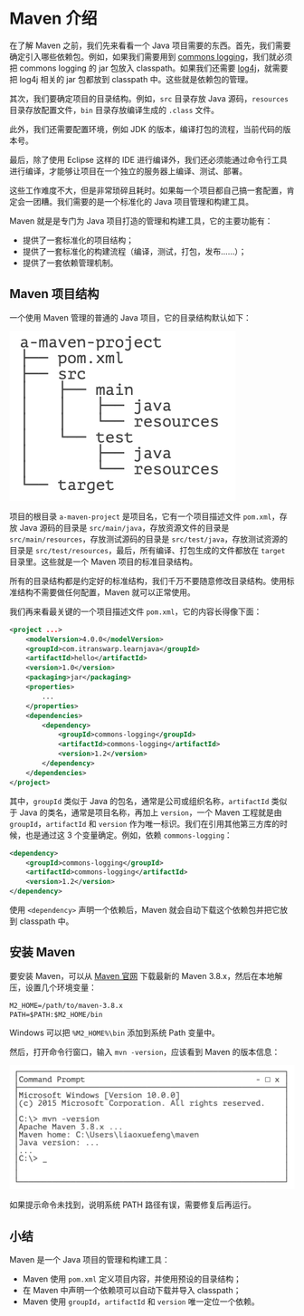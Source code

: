 # **Maven 介绍**


在了解 Maven 之前，我们先来看看一个 Java 项目需要的东西。首先，我们需要确定引入哪些依赖包。例如，如果我们需要用到 [commons logging](https://commons.apache.org/proper/commons-logging/)，我们就必须把 commons logging 的 jar 包放入 classpath。如果我们还需要 [log4j](https://logging.apache.org/log4j/)，就需要把 log4j 相关的 jar 包都放到 classpath 中。这些就是依赖包的管理。

其次，我们要确定项目的目录结构。例如，`src` 目录存放 Java 源码，`resources` 目录存放配置文件，`bin` 目录存放编译生成的 `.class` 文件。

此外，我们还需要配置环境，例如 JDK 的版本，编译打包的流程，当前代码的版本号。

最后，除了使用 Eclipse 这样的 IDE 进行编译外，我们还必须能通过命令行工具进行编译，才能够让项目在一个独立的服务器上编译、测试、部署。

这些工作难度不大，但是非常琐碎且耗时。如果每一个项目都自己搞一套配置，肯定会一团糟。我们需要的是一个标准化的 Java 项目管理和构建工具。

Maven 就是是专门为 Java 项目打造的管理和构建工具，它的主要功能有：

- 提供了一套标准化的项目结构；
- 提供了一套标准化的构建流程（编译，测试，打包，发布……）；
- 提供了一套依赖管理机制。

## Maven 项目结构

一个使用 Maven 管理的普通的 Java 项目，它的目录结构默认如下：

![image-20231130102253201](assets/image-20231130102253201.png)

项目的根目录 `a-maven-project` 是项目名，它有一个项目描述文件 `pom.xml`，存放 Java 源码的目录是 `src/main/java`，存放资源文件的目录是 `src/main/resources`，存放测试源码的目录是 `src/test/java`，存放测试资源的目录是 `src/test/resources`，最后，所有编译、打包生成的文件都放在 `target` 目录里。这些就是一个 Maven 项目的标准目录结构。

所有的目录结构都是约定好的标准结构，我们千万不要随意修改目录结构。使用标准结构不需要做任何配置，Maven 就可以正常使用。

我们再来看最关键的一个项目描述文件 `pom.xml`，它的内容长得像下面：

```xml
<project ...>
	<modelVersion>4.0.0</modelVersion>
	<groupId>com.itranswarp.learnjava</groupId>
	<artifactId>hello</artifactId>
	<version>1.0</version>
	<packaging>jar</packaging>
	<properties>
        ...
	</properties>
	<dependencies>
        <dependency>
            <groupId>commons-logging</groupId>
            <artifactId>commons-logging</artifactId>
            <version>1.2</version>
        </dependency>
	</dependencies>
</project>
```

其中，`groupId` 类似于 Java 的包名，通常是公司或组织名称，`artifactId` 类似于 Java 的类名，通常是项目名称，再加上 `version`，一个 Maven 工程就是由 `groupId`，`artifactId` 和 `version` 作为唯一标识。我们在引用其他第三方库的时候，也是通过这 3 个变量确定。例如，依赖 `commons-logging`：

```xml
<dependency>
    <groupId>commons-logging</groupId>
    <artifactId>commons-logging</artifactId>
    <version>1.2</version>
</dependency>
```

使用 `<dependency>` 声明一个依赖后，Maven 就会自动下载这个依赖包并把它放到 classpath 中。

## 安装 Maven

要安装 Maven，可以从 [Maven 官网](https://maven.apache.org/) 下载最新的 Maven 3.8.x，然后在本地解压，设置几个环境变量：

```
M2_HOME=/path/to/maven-3.8.x
PATH=$PATH:$M2_HOME/bin
```

Windows 可以把 `%M2_HOME%\bin` 添加到系统 Path 变量中。

然后，打开命令行窗口，输入 `mvn -version`，应该看到 Maven 的版本信息：

![image-20231130102317089](assets/image-20231130102317089.png)

如果提示命令未找到，说明系统 PATH 路径有误，需要修复后再运行。

## 小结

Maven 是一个 Java 项目的管理和构建工具：

- Maven 使用 `pom.xml` 定义项目内容，并使用预设的目录结构；
- 在 Maven 中声明一个依赖项可以自动下载并导入 classpath；
- Maven 使用 `groupId`，`artifactId` 和 `version` 唯一定位一个依赖。

